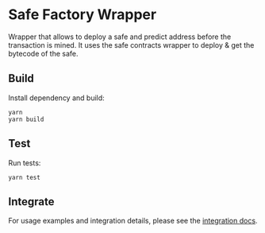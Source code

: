 # Safe Factory Wrapper

Wrapper that allows to deploy a safe and predict address before the transaction is mined. It uses the safe contracts wrapper to deploy & get the bytecode of the safe.



## Build
 
Install dependency and build:

```shell
yarn
yarn build
```

## Test

Run tests:

```shell
yarn test
```

## Integrate

For usage examples and integration details, please see the [integration docs](./INTEGRATION.md).